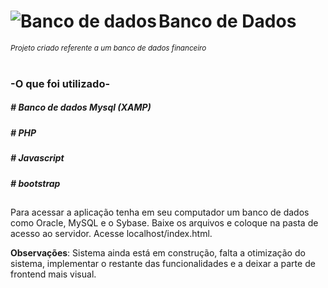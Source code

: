 
<h1>
<div display="inline-block">
   <a href="https://github.com/Leosnt/banco-financeiro">
  <img src="https://user-images.githubusercontent.com/93165753/157664837-60cb4c18-5494-49c1-acaf-10a1f832d537.png" alt="Banco de dados" width="'170px" align="left" >
    </a> Banco de Dados
  </div>
</h1>

<sup>
  <i>Projeto criado referente a um banco de dados financeiro</i>
</sup>

<br>
<br>

<h3>-O que foi utilizado-</h3>

<h5> # Banco de dados Mysql (XAMP) </h5>
<h5> # PHP </h5>
<h5> # Javascript </h5>
<h5> # bootstrap </h5>

<h2></h2>
 
 Para acessar a aplicação tenha em seu computador um banco de dados como Oracle, MySQL e o Sybase.
 Baixe os arquivos e coloque na pasta de acesso ao servidor.
 Acesse localhost/index.html.



<b>Observações</b>: Sistema ainda está em construção, falta a otimização do sistema, implementar o restante das funcionalidades
e a deixar a parte de frontend mais visual.
